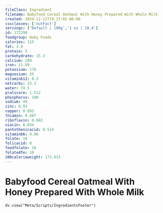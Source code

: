 ```yaml
---
fileClass: Ingredient
filename: Babyfood Cereal Oatmeal With Honey Prepared With Whole Milk
created: 2024-12-21T19:27:02-06:00
cssclasses: ['nutFact']
servings: ['Default | 100g','1 oz | 28.4']
id: 172298
foodgroup: Baby Foods
calories: 115
fat: 3.9
protein: 5
carbohydrate: 15.3
calcium: 289
iron: 11.09
potassium: 170
magnesium: 35
vitaminb12: 0.3
netcarbs: 15.3
water: 74.5
pralscore: 1.512
phosphorus: 198
sodium: 49
zinc: 0.93
copper: 0.095
thiamin: 0.487
riboflavin: 0.602
niacin: 6.034
pantothenicacid: 0.514
vitaminb6: 0.06
folate: 10
folicacid: 0
foodfolate: 10
folatedfe: 10
200calorieweight: 173.913
---
```


# Babyfood Cereal Oatmeal With Honey Prepared With Whole Milk

```dataviewjs
dv.view("Meta/Scripts/IngredientsFooter")
```
